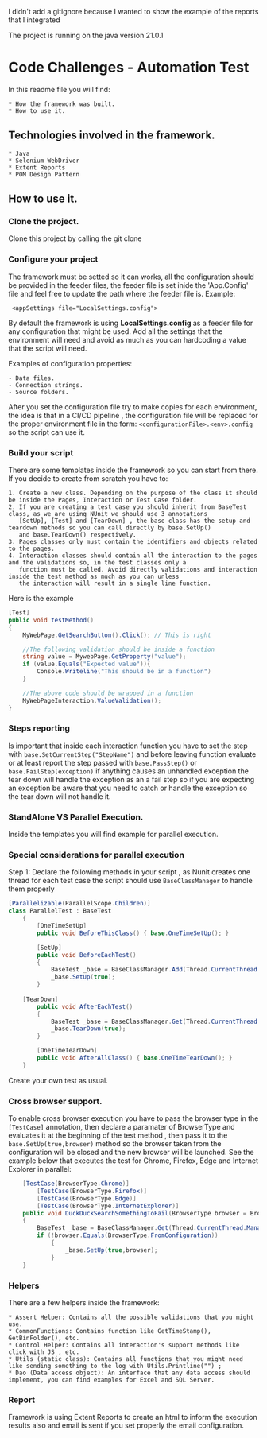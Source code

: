 I didn't add a gitignore because I wanted to show the example of the reports that I integrated

The project is running on the java version 21.0.1

# Code Challenges - Automation Test
In this readme file you will find:

    * How the framework was built.
    * How to use it.    

## Technologies involved in the framework.
    * Java
    * Selenium WebDriver
    * Extent Reports
    * POM Design Pattern

## How to use it.
### Clone the project.
Clone this project by calling the git clone <urlToThisRepo>

### Configure your project
The framework must be setted so it can works, all the configuration should be provided in the feeder files, the feeder file is set inide the 'App.Config' file and feel free to update the path where the feeder file is.
Example:

```
 <appSettings file="LocalSettings.config"> 
```

By default the framework is using **LocalSettings.config** as a feeder file for any configuration that might be used. Add all the settings that the environment will need and avoid as much as you can hardcoding a value that the script will need.

Examples of configuration properties:

    - Data files.
    - Connection strings.
    - Source folders.

After you set the configuration file try to make copies for each environment, the idea is that in a CI/CD pipeline , the configuration file will be replaced for the proper environment file in the form: `<configurationFile>.<env>.config` so the script can use it.

### Build your script
There are some templates inside the framework so you can start from there. If you decide to create from scratch you have to:

    1. Create a new class. Depending on the purpose of the class it should be inside the Pages, Interaction or Test Case folder.
    2. If you are creating a test case you should inherit from BaseTest class, as we are using NUnit we should use 3 annotations
       [SetUp], [Test] and [TearDown] , the base class has the setup and teardown methods so you can call directly by base.SetUp()
       and base.TearDown() respectively.        
    3. Pages classes only must contain the identifiers and objects related to the pages.
    4. Interaction classes should contain all the interaction to the pages and the validations so, in the test classes only a 
       function must be called. Avoid directly validations and interaction inside the test method as much as you can unless
       the interaction will result in a single line function.

Here is the example

```csharp
[Test]
public void testMethod()
{
    MyWebPage.GetSearchButton().Click(); // This is right 

    //The following validation should be inside a function 
    string value = MywebPage.GetProperty("value");
    if (value.Equals("Expected value")){
        Console.Writeline("This should be in a function")
    }

    //The above code should be wrapped in a function
    MyWebPageInteraction.ValueValidation();
}
```
        
### Steps reporting
Is important that inside each interaction function you have to set the step with `base.SetCurrentStep("StepName")` and before leaving function evaluate or at least report the step passed with `base.PassStep()` or `base.FailStep(exception)` if anything causes an unhandled exception the tear down will handle the 
exception as an a fail step so if you are expecting an exception be aware that you need to catch or handle the exception so the tear down will not handle it.

### StandAlone VS Parallel Execution.
Inside the templates you will find example for parallel execution.

### Special considerations for parallel execution
Step 1: Declare the following methods in your script , as Nunit creates one thread for each test case the script should use `BaseClassManager` to handle them properly
```csharp
[Parallelizable(ParallelScope.Children)]
class ParallelTest : BaseTest
    {
        [OneTimeSetUp]
        public void BeforeThisClass() { base.OneTimeSetUp(); }

        [SetUp]
        public void BeforeEachTest() 
        {
            BaseTest _base = BaseClassManager.Add(Thread.CurrentThread.ManagedThreadId);
            _base.SetUp(true);
        }
    
    [TearDown]
        public void AfterEachTest() 
        {
            BaseTest _base = BaseClassManager.Get(Thread.CurrentThread.ManagedThreadId);
            _base.TearDown(true); 
        }

        [OneTimeTearDown]
        public void AfterAllClass() { base.OneTimeTearDown(); }
    }
```
Create your own test as usual.

### Cross browser support.
To enable cross browser execution you have to pass the browser type in the `[TestCase]` annotation, then declare a paramater of BrowserType and evaluates it at the beginning of the test method , then pass it to the `base.SetUp(true,browser)` method so the browser taken from the configuration will be closed and the new browser will be launched. See the example below that executes the test for Chrome, Firefox, Edge and Internet Explorer in parallel:

```csharp
    [TestCase(BrowserType.Chrome)]
        [TestCase(BrowserType.Firefox)]
        [TestCase(BrowserType.Edge)]
        [TestCase(BrowserType.InternetExplorer)]
    public void DuckDuckSearchSomethingToFail(BrowserType browser = BrowserType.FromConfiguration)
    {
        BaseTest _base = BaseClassManager.Get(Thread.CurrentThread.ManagedThreadId);
        if (!browser.Equals(BrowserType.FromConfiguration))
            {                
                _base.SetUp(true,browser);
            }
    }
```
### Helpers
There are a few helpers inside the framework:

    * Assert Helper: Contains all the possible validations that you might use.
    * CommonFunctions: Contains function like GetTimeStamp(), GetBinFolder(), etc.
    * Control Helper: Contains all interaction's support methods like click with JS , etc.
    * Utils (static class): Contains all functions that you might need like sending something to the log with Utils.Printline("") ;
    * Dao (Data access object): An interface that any data access should implement, you can find examples for Excel and SQL Server.

### Report
Framework is using Extent Reports to create an html to inform the execution results also and email is sent if you set properly the email configuration.
